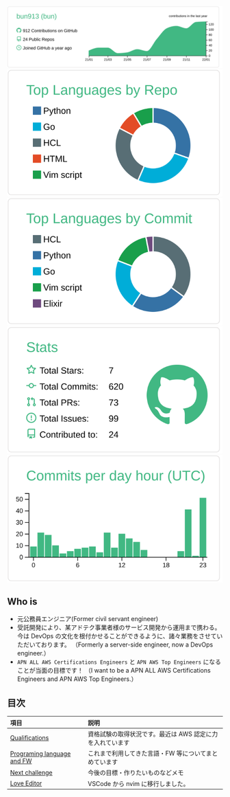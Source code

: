 [![](https://raw.githubusercontent.com/bun913/bun913/main/profile-summary-card-output/vue/0-profile-details.svg)](https://github.com/bun913/github-profile-summary-cards)
[![](https://raw.githubusercontent.com/bun913/bun913/main/profile-summary-card-output/vue/1-repos-per-language.svg)](https://github.com/bun913/github-profile-summary-cards) [![](https://raw.githubusercontent.com/bun913/bun913/main/profile-summary-card-output/vue/2-most-commit-language.svg)](https://github.com/bun913/github-profile-summary-cards)
[![](https://raw.githubusercontent.com/bun913/bun913/main/profile-summary-card-output/vue/3-stats.svg)](https://github.com/bun913/github-profile-summary-cards) [![](https://raw.githubusercontent.com/bun913/bun913/main/profile-summary-card-output/vue/4-productive-time.svg)](https://github.com/bun913/github-profile-summary-cards)

## Who is

- 元公務員エンジニア(Former civil servant engineer)
- 受託開発により、某アドテク事業者様のサービス開発から運用まで携わる。今は DevOps の文化を根付かせることができるように、諸々業務をさせていただいております。
  （Formerly a server-side engineer, now a DevOps engineer.）
- `APN ALL AWS Certifications Engineers` と `APN AWS Top Engineers` になることが当面の目標です！
  （I want to be a APN ALL AWS Certifications Engineers and APN AWS Top Engineers.）

## 目次

| 項目                                                           | 説明                                                      |
| :------------------------------------------------------------- | :-------------------------------------------------------- |
| [Qualifications](./profile/certified.md)                       | 資格試験の取得状況です。最近は AWS 認定に力を入れています |
| [Programing language and FW](./profile/programing_language.md) | これまで利用してきた言語・FW 等についてまとめています     |
| [Next challenge](./profile/next_challenge.md)                  | 今後の目標・作りたいものなどメモ                          |
| [Love Editor](./profile/editor.md)                             | VSCode から nvim に移行しました。                         |
